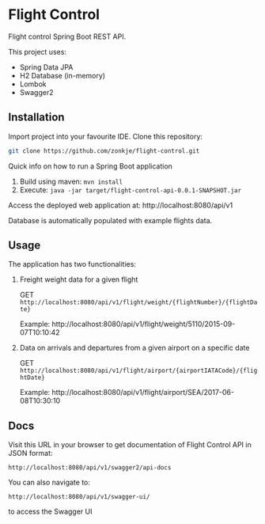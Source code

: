 # Flight Control
Flight control Spring Boot REST API.

This project uses:

+ Spring Data JPA
+ H2 Database (in-memory)
+ Lombok
+ Swagger2

## Installation
Import project into your favourite IDE.
Clone this repository:
```bash
git clone https://github.com/zonkje/flight-control.git
```

Quick info on how to run a Spring Boot application
1. Build using maven: ```mvn install```
2. Execute: ```java -jar target/flight-control-api-0.0.1-SNAPSHOT.jar```

Access the deployed web application at: http://localhost:8080/api/v1

Database is automatically populated with example flights data.

## Usage

The application has two functionalities:

1. Freight weight data for a given flight

   GET ```http://localhost:8080/api/v1/flight/weight/{flightNumber}/{flightDate}```

   Example: http://localhost:8080/api/v1/flight/weight/5110/2015-09-07T10:10:42

2. Data on arrivals and departures from a given airport on a specific date

   GET ```http://localhost:8080/api/v1/flight/airport/{airportIATACode}/{flightDate}```

   Example: http://localhost:8080/api/v1/flight/airport/SEA/2017-06-08T10:30:10

## Docs

Visit this URL in your browser to get documentation of Flight Control API in JSON format:

 ```http://localhost:8080/api/v1/swagger2/api-docs```
 
You can also navigate to:

```http://localhost:8080/api/v1/swagger-ui/```

to access the Swagger UI
